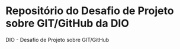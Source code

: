 # Repositório do Desafio de Projeto sobre GIT/GitHub da DIO
DIO - Desafio de Projeto sobre GIT/GitHub
